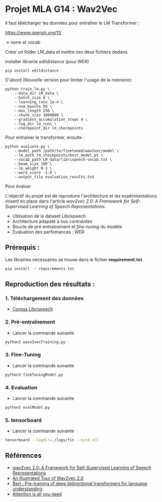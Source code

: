 # Projet MLA G14 : Wav2Vec

Il faut télécharger les données pour entraîner le LM Transformer : 

https://www.openslr.org/11/


-> norm et vocab

Créer un folder LM_data et mettre ces deux fichiers dedans. 

Installer librairie editdistance (pour WER)

```
pip install editdistance
```
D'abord (Nouvelle version pour limiter l'usage de la mémoire):

```
python train_lm.py \
    --data_dir LM_data \
    --batch_size 8 \
    --learning_rate 1e-4 \
    --num_epochs 50 \
    --max_length 256 \
    --chunk_size 1000000 \
    --gradient_accumulation_steps 4 \
    --log_dir lm_runs \
    --checkpoint_dir lm_checkpoints
```


Pour entrainer le transformer, ensuite :
```
python evaluate.py \
    --model_path /path/to/finetuned/wav2vec/model \
    --lm_path lm_checkpoints/best_model.pt \
    --vocab_path LM_data/librispeech-vocab.txt \
    --beam_size 100 \
    --lm_weight 0.3 \
    --word_score -1.0 \
    --output_file evaluation_results.txt
```



Pour évaluer



L'objectif du projet est de reproduire l'architecture et les expérimentations misent en place dans l'article *wav2vec 2.0: A Framework for Self-Supervised Learning of Speech Representations*.
- Utilisation de la dataset Librispeech
- Architecture adapaté à nos contraintes
- Boucle de pré-entrainement et *fine-tuning* du modèle
- Evaluation des perfomances : WER

## Prérequis :
Les librairies nécessaires se trouve dans le fichier **requirement.txt**.  

```bash
pip install -r requirements.txt
```

## Reproduction des résultats :

### 1. Téléchargement des données
- [Corpus Librispeech](https://www.openslr.org/12) 

### 2. Pré-entraînement
- Lancer la commande suivante
```bash
python3 wave2vecTraining.py
```
### 3. Fine-Tuning
- Lancer la commande suivante
```bash
python3 fineTuningModel.py
```
### 4. Evaluation
- Lancer la commande suivante
```bash
python3 evalModel.py
```


### 5. tensorboard
- Lancer la commande suivante
```bash
tensorboard --logdir=./logs/fit --bind_all
```

## Références
- [wav2vec 2.0: A Framework for Self-Supervised Learning of Speech Representations](https://arxiv.org/pdf/2006.11477)
- [An Illustrated Tour of Wav2vec 2.0](https://jonathanbgn.com/2021/09/30/illustrated-wav2vec-2.html)
- [Bert : Pre-training of deep bidirectional transformers for language understanding](https://arxiv.org/pdf/1810.04805)
- [Attention is all you need](https://arxiv.org/pdf/1706.03762)
